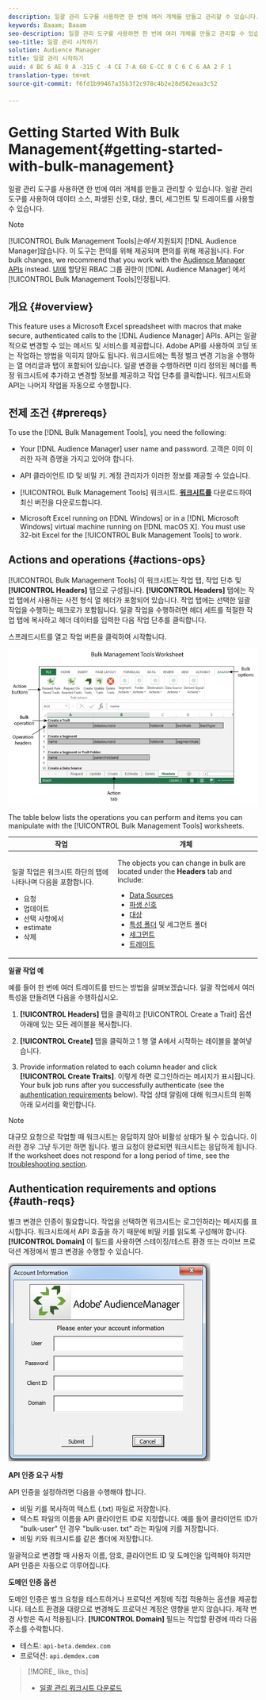 ```yaml
---
description: 일괄 관리 도구를 사용하면 한 번에 여러 개체를 만들고 관리할 수 있습니다. 일괄 관리 도구를 사용하여 데이터 소스, 파생된 신호, 대상, 폴더, 세그먼트 및 트레이트를 사용할 수 있습니다.
keywords: Baaam; Baaam
seo-description: 일괄 관리 도구를 사용하면 한 번에 여러 개체를 만들고 관리할 수 있습니다. 일괄 관리 도구를 사용하여 데이터 소스, 파생된 신호, 대상, 폴더, 세그먼트 및 트레이트를 사용할 수 있습니다.
seo-title: 일괄 관리 시작하기
solution: Audience Manager
title: 일괄 관리 시작하기
uuid: 4 BC 6 AE 0 A -315 C -4 CE 7-A 68 E-CC 0 C 6 C 6 AA 2 F 1
translation-type: tm+mt
source-git-commit: f6fd1b99467a35b3f2c978c4b2e28d562eaa3c52

---
```



# Getting Started With Bulk Management{#getting-started-with-bulk-management}

일괄 관리 도구를 사용하면 한 번에 여러 개체를 만들고 관리할 수 있습니다. 일괄 관리 도구를 사용하여 데이터 소스, 파생된 신호, 대상, 폴더, 세그먼트 및 트레이트를 사용할 수 있습니다.

<!-- 

c_bulk_start.xml

 -->

>[!NOTE]
>
>[!UICONTROL Bulk Management Tools]*는에서* 지원되지 [!DNL Audience Manager]않습니다. 이 도구는 편의를 위해 제공되며 편의를 위해 제공됩니다. For bulk changes, we recommend that you work with the [Audience Manager APIs](../../api/rest-api-main/aam-api-getting-started.md) instead. [UI에](../../features/administration/administration-overview.md) 할당된 RBAC 그룹 권한이 [!DNL Audience Manager] 에서 [!UICONTROL Bulk Management Tools]인정됩니다.

## 개요 {#overview}

This feature uses a Microsoft Excel spreadsheet with macros that make secure, authenticated calls to the [!DNL Audience Manager] APIs. API는 일괄적으로 변경할 수 있는 메서드 및 서비스를 제공합니다. Adobe API를 사용하여 코딩 또는 작업하는 방법을 익히지 않아도 됩니다. 워크시트에는 특정 벌크 변경 기능을 수행하는 열 머리글과 탭이 포함되어 있습니다. 일괄 변경을 수행하려면 미리 정의된 헤더를 특정 워크시트에 추가하고 변경할 정보를 제공하고 작업 단추를 클릭합니다. 워크시트와 API는 나머지 작업을 자동으로 수행합니다.

## 전제 조건 {#prereqs}

To use the [!DNL Bulk Management Tools], you need the following:

* Your [!DNL Audience Manager] user name and password. 고객은 이미 이러한 자격 증명을 가지고 있어야 합니다.
* API 클라이언트 ID 및 비밀 키. 계정 관리자가 이러한 정보를 제공할 수 있습니다.
* [!UICONTROL Bulk Management Tools] 워크시트. **[워크시트를](assets/BAAAM_August_2018.xlsm)** 다운로드하여 최신 버전을 다운로드합니다.

* Microsoft Excel running on [!DNL Windows] or in a [!DNL Microsoft Windows] virtual machine running on [!DNL macOS X]. You must use 32-bit Excel for the [!UICONTROL Bulk Management Tools] to work.

## Actions and operations {#actions-ops}

[!UICONTROL Bulk Management Tools] 이 워크시트는 작업 탭, 작업 단추 및 **[!UICONTROL Headers]** 탭으로 구성됩니다. **[!UICONTROL Headers]** 탭에는 작업 탭에서 사용하는 사전 형식 열 헤더가 포함되어 있습니다. 작업 탭에는 선택한 일괄 작업을 수행하는 매크로가 포함됩니다. 일괄 작업을 수행하려면 헤더 세트를 적절한 작업 탭에 복사하고 헤더 데이터를 입력한 다음 작업 단추를 클릭합니다.

스프레드시트를 열고 작업 버튼을 클릭하여 시작합니다.

![](assets/bamwrkbk.png)

The table below lists the operations you can perform and items you can manipulate with the [!UICONTROL Bulk Management Tools] worksheets.

<table id="table_B9B3E09B692E42BAA52FB32C18B00709"> 
 <thead> 
  <tr> 
   <th colname="col1" class="entry"> 작업 </th> 
   <th colname="col2" class="entry"> 개체 </th> 
  </tr> 
 </thead>
 <tbody> 
  <tr> 
   <td colname="col1"> <p>일괄 작업은 워크시트 하단의 탭에 나타나며 다음을 포함합니다. </p> <p> 
     <ul id="ul_49F46B9E00C045D29E40258EB7BDCFBB"> 
      <li id="li_193C41EA19EF4D738FBA037D2BF9B05C">요청 </li> 
      <li id="li_5BE2E13D839F4958AAA5C01B7EFC5096">업데이트 </li> 
      <li id="li_4CCCC739795945DF8C89787F9A67EB88">선택 사항에서 </li> 
      <li id="li_C7D36D2BDF0448CEAF3A5EABE41038E8">estimate </li> 
      <li id="li_07A3E94326124A3092362D9896EB7732">삭제 </li> 
     </ul> </p> </td> 
   <td colname="col2"> <p>The objects you can change in bulk are located under the <b><span class="uicontrol"> Headers</span></b> tab and include: </p> <p> 
     <ul id="ul_A7A96F2B1B63430B9A1E1184AC5FA8F2"> 
      <li id="li_E3D9E2E190B04BE685337AC6140C371C"> <a href="../../features/datasources-list-and-settings.md#data-sources-list-and-settings"> Data Sources</a> </li> 
      <li id="li_B645385E40684FA28770913EAF18CB2C"> <a href="../../features/derived-signals.md"> 파생 신호</a> </li> 
      <li id="li_9059F8C4A41A410899BDEFC76D3F5949"> <a href="../../features/destinations/destinations.md"> 대상</a> </li> 
      <li id="li_BB5A445150754E53AA38C78461326932"> <a href="../../features/traits/trait-storage.md#trait-storage"> 특성 폴더</a> 및 세그먼트 폴더 </li> 
      <li id="li_7A27DBF64E0945CF8AE8C96E8C6EDA09"> <a href="../../features/segments/segments-purpose.md"> 세그먼트</a> </li> 
      <li id="li_A4640A34930040DEA8555EAF0AE2A702"> <a href="../../features/traits/trait-details-page.md"> 트레이트</a> </li> 
     </ul> </p> </td> 
  </tr> 
 </tbody> 
</table>

**일괄 작업 예**

예를 들어 한 번에 여러 트레이트를 만드는 방법을 살펴보겠습니다. 일괄 작업에서 여러 특성을 만들려면 다음을 수행하십시오.

1. **[!UICONTROL Headers]** 탭을 클릭하고 [!UICONTROL Create a Trait] 옵션 아래에 있는 모든 레이블을 복사합니다.

2. **[!UICONTROL Create]** 탭을 클릭하고 1 행 열 A에서 시작하는 레이블을 붙여넣습니다.
3. Provide information related to each column header and click **[!UICONTROL Create Traits]**. 이렇게 하면 로그인하라는 메시지가 표시됩니다. Your bulk job runs after you successfully authenticate (see the [authentication requirements](../../reference/bulk-management-tools/bulk-management-intro.md#auth-reqs) below). 작업 상태 알림에 대해 워크시트의 왼쪽 아래 모서리를 확인합니다.

>[!NOTE]
>
>대규모 요청으로 작업할 때 워크시트는 응답하지 않아 비활성 상태가 될 수 있습니다. 이러한 경우 그냥 두기만 하면 됩니다. 벌크 요청이 완료되면 워크시트는 응답하게 됩니다. If the worksheet does not respond for a long period of time, see the [troubleshooting section](../../reference/bulk-management-tools/bulk-troubleshooting.md).

## Authentication requirements and options {#auth-reqs}

벌크 변경은 인증이 필요합니다. 작업을 선택하면 워크시트는 로그인하라는 메시지를 표시합니다. 워크시트에서 API 호출을 하기 때문에 비밀 키를 읽도록 구성해야 합니다. **[!UICONTROL Domain]** 이 필드를 사용하면 스테이징/테스트 환경 또는 라이브 프로덕션 계정에서 벌크 변경을 수행할 수 있습니다.

![](assets/bamauth.png)

**API 인증 요구 사항**

API 인증을 설정하려면 다음을 수행해야 합니다.

* 비밀 키를 복사하여 텍스트 (.txt) 파일로 저장합니다.
* 텍스트 파일의 이름을 API 클라이언트 ID로 지정합니다. 예를 들어 클라이언트 ID가 &quot;bulk-user&quot; 인 경우 &quot;bulk-user. txt&quot; 라는 파일에 키를 저장합니다.
* 비밀 키와 워크시트를 같은 폴더에 저장합니다.

일괄적으로 변경할 때 사용자 이름, 암호, 클라이언트 ID 및 도메인을 입력해야 하지만 API 인증은 자동으로 이루어집니다.

**도메인 인증 옵션**

도메인 인증은 벌크 요청을 테스트하거나 프로덕션 계정에 직접 적용하는 옵션을 제공합니다. 테스트 환경을 대량으로 변경해도 프로덕션 계정은 영향을 받지 않습니다. 제작 변경 사항은 즉시 적용됩니다. **[!UICONTROL Domain]** 필드는 작업할 환경에 따라 다음 주소를 수락합니다.

* 테스트: `api-beta.demdex.com`
* 프로덕션: `api.demdex.com`

>[!MORE_ like_ this]
>
>* [일괄 관리 워크시트 다운로드](assets/BAAAM_August_2018.xlsm)

